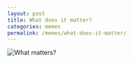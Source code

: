 ```yaml
---
layout: post
title: What does it matter?
categories: memes
permalink: /memes/what-does-it-matter/
---
```


<img src="https://www.dropbox.com/s/mysu9d8anijdlup/274543245_490550309185572_5860520645437761029_n.jpeg?raw=1" alt="What matters?" />